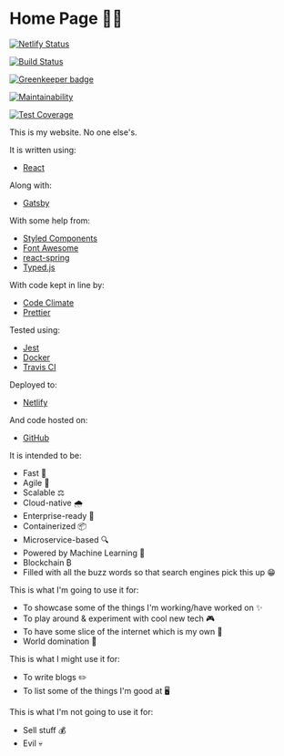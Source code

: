 # Home Page 🏡📄

[![Netlify Status](https://api.netlify.com/api/v1/badges/8e835143-1db8-4057-8e26-c2dfa7f566a8/deploy-status)](https://app.netlify.com/sites/marcel-michau-home-page/deploys)

[![Build Status](https://travis-ci.org/MarcelMichau/home-page.svg?branch=master)](https://travis-ci.org/MarcelMichau/home-page)

[![Greenkeeper badge](https://badges.greenkeeper.io/MarcelMichau/home-page.svg)](https://greenkeeper.io/)

[![Maintainability](https://api.codeclimate.com/v1/badges/d6c2fdf5d3658a91f31c/maintainability)](https://codeclimate.com/github/MarcelMichau/home-page/maintainability)

[![Test Coverage](https://api.codeclimate.com/v1/badges/d6c2fdf5d3658a91f31c/test_coverage)](https://codeclimate.com/github/MarcelMichau/home-page/test_coverage)

This is my website. No one else's.

It is written using:

- [React](https://reactjs.org/)

Along with:

- [Gatsby](https://www.gatsbyjs.org/)

With some help from:

- [Styled Components](https://www.styled-components.com/)
- [Font Awesome](https://fontawesome.com/)
- [react-spring](https://www.react-spring.io/)
- [Typed.js](https://mattboldt.com/demos/typed-js/)

With code kept in line by:

- [Code Climate](https://codeclimate.com/github/MarcelMichau/home-page)
- [Prettier](https://prettier.io/)

Tested using:

- [Jest](https://jestjs.io/)
- [Docker](https://www.docker.com/)
- [Travis CI](https://travis-ci.com/MarcelMichau/home-page)

Deployed to:

- [Netlify](https://www.netlify.com/)

And code hosted on:

- [GitHub](https://github.com/MarcelMichau/home-page)

It is intended to be:

- Fast 🐌
- Agile 🐢
- Scalable ⚖️
- Cloud-native 🌧️
- Enterprise-ready 🏢
- Containerized 📦
- Microservice-based 🔍
- Powered by Machine Learning 🤖
- Blockchain ₿
- Filled with all the buzz words so that search engines pick this up 😁

This is what I'm going to use it for:

- To showcase some of the things I'm working/have worked on ✨
- To play around & experiment with cool new tech 🎮
- To have some slice of the internet which is my own 🍰
- World domination 🤘

This is what I might use it for:

- To write blogs ✏️
- To list some of the things I'm good at 🖥️

This is what I'm not going to use it for:

- Sell stuff 💰
- Evil 💀
